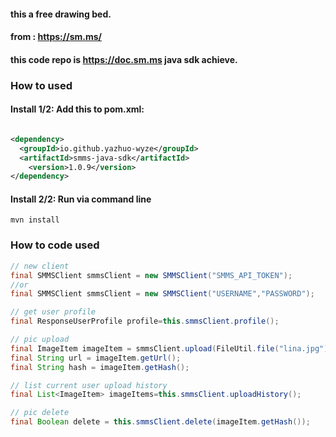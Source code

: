 #### this a free drawing bed.

#### from : https://sm.ms/

#### this code repo is https://doc.sm.ms java sdk achieve.

### How to used

#### Install 1/2: Add this to pom.xml:

```xml

<dependency>
  <groupId>io.github.yazhuo-wyze</groupId>
  <artifactId>smms-java-sdk</artifactId>
    <version>1.0.9</version>
</dependency>
```

#### Install 2/2: Run via command line

```shell
mvn install
```

### How to code used

```java
// new client
final SMMSClient smmsClient = new SMMSClient("SMMS_API_TOKEN");
//or 
final SMMSClient smmsClient = new SMMSClient("USERNAME","PASSWORD");

// get user profile
final ResponseUserProfile profile=this.smmsClient.profile();

// pic upload
final ImageItem imageItem = smmsClient.upload(FileUtil.file("lina.jpg"));
final String url = imageItem.getUrl();
final String hash = imageItem.getHash();

// list current user upload history
final List<ImageItem> imageItems=this.smmsClient.uploadHistory();

// pic delete 
final Boolean delete = this.smmsClient.delete(imageItem.getHash());

```
